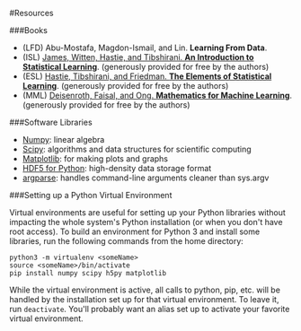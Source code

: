 #Resources

###Books

- (LFD) Abu-Mostafa, Magdon-Ismail, and Lin. __Learning From Data__.
- (ISL) [James, Witten, Hastie, and Tibshirani.  __An Introduction to
  Statistical Learning__](JWHT.pdf). (generously provided for free by the
  authors)
- (ESL) [Hastie, Tibshirani, and Friedman.  __The Elements of Statistical
  Learning__](ESL.pdf). (generously provided for free by the authors)
- \(MML\) [Deisenroth, Faisal, and Ong.  __Mathematics for Machine
  Learning__](https://mml-book.github.io/). (generously provided for free by
  the authors)

###Software Libraries

- [Numpy](http://www.numpy.org/): linear algebra
- [Scipy](http://scipy.github.io/devdocs/): algorithms and data structures for
  scientific computing
- [Matplotlib](https://matplotlib.org/api/_as_gen/matplotlib.pyplot.html): for
  making plots and graphs
- [HDF5 for Python](https://www.h5py.org/): high-density data storage format
- [argparse](https://docs.python.org/3/howto/argparse.html): handles
  command-line arguments cleaner than sys.argv

###Setting up a Python Virtual Environment

Virtual environments are useful for setting up your Python libraries without
impacting the whole system's Python installation (or when you don't have root
access).  To build an environment for Python 3 and install
some libraries, run the following commands from the home directory:
```
python3 -m virtualenv <someName>
source <someName>/bin/activate
pip install numpy scipy h5py matplotlib
```

While the virtual environment is active, all calls to python, pip, etc. will
be handled by the installation set up for that virtual environment.  To leave
it, run `deactivate`.  You'll probably want an alias set up to activate your
favorite virtual environment.
